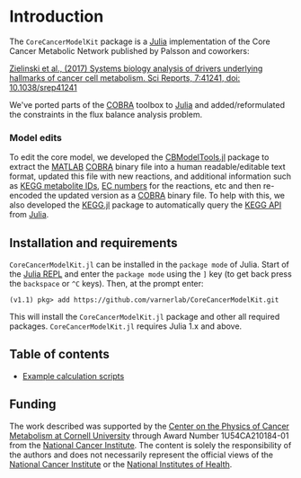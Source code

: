 # Introduction
The ``CoreCancerModelKit`` package is a [Julia](https://julialang.org/downloads/) implementation
of the Core Cancer Metabolic Network published by Palsson and coworkers:

[Zielinski et al., (2017) Systems biology analysis of drivers underlying hallmarks of cancer cell metabolism. Sci Reports, 7:41241, doi: 10.1038/srep41241](https://rdcu.be/Olwc)

We've ported parts of the [COBRA](https://opencobra.github.io/cobratoolbox/stable/) toolbox to [Julia](https://julialang.org/downloads/) and added/reformulated the constraints in the flux balance analysis problem.

### Model edits
To edit the core model, we developed the [CBModelTools.jl](https://github.com/varnerlab/CBModelTools) package to extract the [MATLAB](https://www.mathworks.com/products/matlab.html) [COBRA](https://opencobra.github.io/cobratoolbox/stable/) binary file into a human readable/editable text format, updated this file with new reactions, and additional information such as [KEGG metabolite IDs](https://www.genome.jp/kegg/compound/), [EC numbers](https://en.wikipedia.org/wiki/Enzyme_Commission_number) for the reactions, etc and then re-encoded the updated version as a [COBRA](https://opencobra.github.io/cobratoolbox/stable/) binary file. To help with this, we also developed the [KEGG.jl](https://github.com/varnerlab/Kegg) package to automatically query the [KEGG API](https://www.kegg.jp/kegg/docs/keggapi.html) from [Julia](https://julialang.org/downloads/).   

## Installation and requirements
``CoreCancerModelKit.jl`` can be installed in the ``package mode`` of Julia.
Start of the [Julia REPL](https://docs.julialang.org/en/v1/stdlib/REPL/index.html) and enter the ``package mode`` using the ``]`` key (to get back press the ``backspace`` or ``^C`` keys). Then, at the prompt enter:

    (v1.1) pkg> add https://github.com/varnerlab/CoreCancerModelKit.git

This will install the ``CoreCancerModelKit.jl`` package and other all required packages.
``CoreCancerModelKit.jl`` requires Julia 1.x and above.

## Table of contents
* [Example calculation scripts](/examples/README.md)

## Funding
The work described was supported by the [Center on the Physics of Cancer Metabolism at Cornell University](https://psoc.engineering.cornell.edu) through Award Number 1U54CA210184-01 from the [National Cancer Institute](https://www.cancer.gov). The content is solely the responsibility of the authors and does not necessarily
represent the official views of the [National Cancer Institute](https://www.cancer.gov) or the [National Institutes of Health](https://www.nih.gov).  
